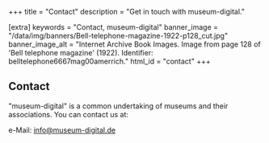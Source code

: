 +++
title = "Contact"
description = "Get in touch with museum-digital."

[extra]
keywords = "Contact, museum-digital"
banner_image = "/data/img/banners/Bell-telephone-magazine-1922-p128_cut.jpg"
banner_image_alt = "Internet Archive Book Images. Image from page 128 of 'Bell telephone magazine' (1922). Identifier: belltelephone6667mag00amerrich."
html_id = "contact"
+++

## Contact

"museum-digital" is a common undertaking of museums and their associations. You can contact us at:

e-Mail: [info@museum-digital.de](mailto:info@museum-digital.de)


